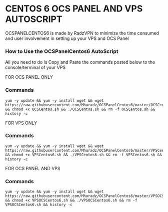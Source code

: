 # CENTOS 6 OCS PANEL AND VPS AUTOSCRIPT

OCSPANELCENTOS6 is made by RadzVPN to minimize the time consumed and user involvement in setting up your VPS and OCS Panel


### How to Use the OCSPanelCentos6 AutoScript

All you need to do is Copy and Paste the commands posted below to the console/terminal of your VPS

FOR OCS PANEL ONLY

### Commands

```
yum -y update && yum -y install wget && wget https://raw.githubusercontent.com/Mhuradz/OCSPanelCentos6/master/OCSCentos.sh && chmod +x OCSCentos.sh && ./OCSCentos.sh && rm -f OCSCentos.sh && history -c
```

FOR VPS ONLY

### Commands
```
yum -y update && yum -y install wget && wget https://raw.githubusercontent.com/Mhuradz/OCSPanelCentos6/master/VPSCentos6.sh && chmod +x VPSCentos6.sh && ./VPSCentos6.sh && rm -f VPSCentos6.sh && history -c
```

FOR OCS PANEL AND VPS

### Commands
```
yum -y update && yum -y install wget && wget https://raw.githubusercontent.com/Mhuradz/OCSPanelCentos6/master/VPSOCSCentos6.sh && chmod +x VPSOCSCentos6.sh && ./VPSOCSCentos6.sh && rm -f VPSOCSCentos6.sh && history -c
```
